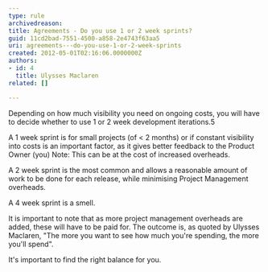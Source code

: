 ```yaml
---
type: rule
archivedreason: 
title: Agreements - Do you use 1 or 2 week sprints?
guid: 11cd2bad-7551-4500-a858-2e4743f63aa5
uri: agreements---do-you-use-1-or-2-week-sprints
created: 2012-05-01T02:16:06.0000000Z
authors:
- id: 4
  title: Ulysses Maclaren
related: []

---
```


Depending on how much visibility you need on ongoing costs, you will have to decide whether to use 1 or 2 week development iterations.5 
<!--endintro-->

A 1 week sprint is for small projects (of &lt; 2 months) or if constant visibility into costs is an important factor, as it gives better feedback to the Product Owner (you)
Note: This can be at the cost of increased overheads.

A 2 week sprint is the most common and allows a reasonable amount of work to be done for each release, while minimising Project Management overheads.

A 4 week sprint is a smell.

It is important to note that as more project management overheads are added, these will have to be paid for. The outcome is, as quoted by Ulysses Maclaren, "The more you want to see how much you're spending, the more you'll spend".

It's important to find the right balance for you.
